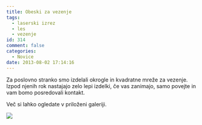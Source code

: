 ```yaml
---
title: Obeski za vezenje
tags:
  - laserski izrez
  - les
  - vezenje
id: 314
comment: false
categories:
  - Novice
date: 2013-08-02 17:14:16
---
```


Za poslovno stranko smo izdelali okrogle in kvadratne mreže za vezenje. Izpod njenih rok nastajajo zelo lepi izdelki, če vas zanimajo, samo povejte in vam bomo posredovali kontakt.

Več si lahko ogledate v priloženi galeriji.

![](http://www.laserstvomakuc.si/nextgen-attach_to_post/preview/id--344)